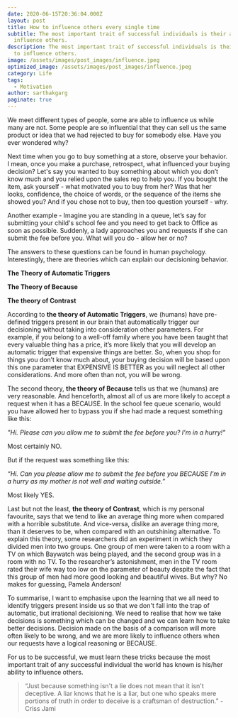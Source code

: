 ```yaml
---
date: 2020-06-15T20:36:04.000Z
layout: post
title: How to influence others every single time
subtitle: The most important trait of successful individuals is their ability to
  influence others.
description: The most important trait of successful individuals is their ability
  to influence others.
image: /assets/images/post_images/influence.jpeg
optimized_image: /assets/images/post_images/influence.jpeg
category: Life
tags:
  - Motivation
author: sarthakgarg
paginate: true
---
```

We meet different types of people, some are able to influence us while many are not. Some people are so influential that they can sell us the same product or idea that we had rejected to buy for somebody else. Have you ever wondered why?

Next time when you go to buy something at a store, observe your behavior. I mean, once you make a purchase, retrospect, what influenced your buying decision? Let's say you wanted to buy something about which you don’t know much and you relied upon the sales rep to help you. If you bought the item, ask yourself - what motivated you to buy from her? Was that her looks, confidence, the choice of words, or the sequence of the items she showed you? And if you chose not to buy, then too question yourself - why. 

Another example - Imagine you are standing in a queue, let’s say for submitting your child's school fee and you need to get back to Office as soon as possible. Suddenly, a lady approaches you and requests if she can submit the fee before you. What will you do - allow her or no?

The answers to these questions can be found in human psychology. Interestingly, there are theories which can explain our decisioning behavior. 

**The Theory of Automatic Triggers** 

**The Theory of Because** 

**The theory of Contrast** 

According to **the theory of Automatic Triggers**, we (humans) have pre-defined triggers present in our brain that automatically trigger our decisioning without taking into consideration other parameters. For example, if you belong to a well-off family where you have been taught that every valuable thing has a price, it’s more likely that you will develop an automatic trigger that expensive things are better. So, when you shop for things you don’t know much about, your buying decision will be based upon this one parameter that EXPENSIVE IS BETTER as you will neglect all other considerations. And more often than not, you will be wrong.

The second theory, **the theory of Because** tells us that we (humans) are very reasonable. And henceforth, almost all of us are more likely to accept a request when it has a BECAUSE. In the school fee queue scenario, would you have allowed her to bypass you if she had made a request something like this:  

*"Hi. Please can you allow me to submit the fee before you? I'm in a hurry!"* 

Most certainly NO. 

But if the request was something like this:

*“Hi. Can you please allow me to submit the fee before you BECAUSE I'm in a hurry as my mother is not well and waiting outside.”* 

Most likely YES.

Last but not the least, **the theory of Contrast**, which is my personal favourite, says that we tend to like an average thing more when compared with a horrible substitute. And vice-versa, dislike an average thing more, than it deserves to be, when compared with an outshining alternative. To explain this theory, some researchers did an experiment in which they divided men into two groups. One group of men were taken to a room with a TV on which Baywatch was being played, and the second group was in a room with no TV. To the researcher’s astonishment, men in the TV room rated their wife way too low on the parameter of beauty despite the fact that this group of men had more good looking and beautiful wives. But why? No makes for guessing, Pamela Anderson!

To summarise, I want to emphasise upon the learning that we all need to identify triggers present inside us so that we don't fall into the trap of automatic, but irrational decisioning. We need to realise that how we take decisions is something which can be changed and we can learn how to take better decisions. Decision made on the basis of a comparison will more often likely to be wrong, and we are more likely to influence others when our requests have a logical reasoning or BECAUSE.

For us to be successful, we must learn these tricks because the most important trait of any successful individual the world has known is his/her ability to influence others.

> “Just because something isn't a lie does not mean that it isn't deceptive. A liar knows that he is a liar, but one who speaks mere portions of truth in order to deceive is a craftsman of destruction.” - Criss Jami
